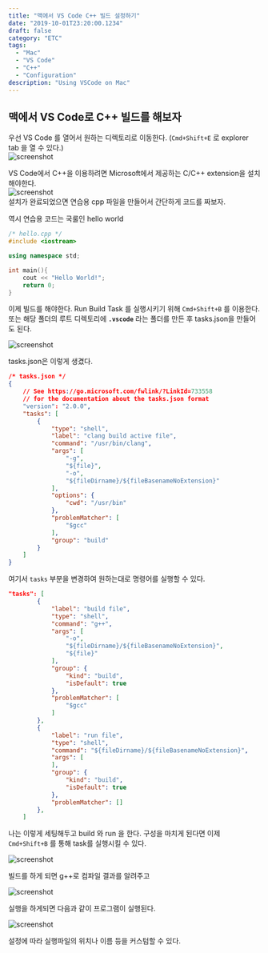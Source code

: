 ```yaml
---
title: "맥에서 VS Code C++ 빌드 설정하기"
date: "2019-10-01T23:20:00.1234"
draft: false
category: "ETC"
tags:
  - "Mac"
  - "VS Code"
  - "C++"
  - "Configuration"
description: "Using VSCode on Mac"
---
```


## 맥에서 VS Code로 C++ 빌드를 해보자

우선 VS Code 를 열어서 원하는 디렉토리로 이동한다.
(`Cmd+Shift+E` 로 explorer tab 을 열 수 있다.)  
![screenshot](./image2.png)

VS Code에서 C++을 이용하려면 Microsoft에서 제공하는 C/C++ extension을 설치해야한다.  
![screenshot](./image3.png)  
설치가 완료되었으면 연습용 cpp 파일을 만들어서 간단하게 코드를 짜보자.  
  
역시 연습용 코드는 국룰인 hello world

``` cpp
/* hello.cpp */
#include <iostream>

using namespace std;

int main(){
    cout << "Hello World!";
    return 0;
}
```

이제 빌드를 해야한다. Run Build Task 를 실행시키기 위해 `Cmd+Shift+B` 를 이용한다.  
또는 해당 폴더의 루트 디렉토리에 __`.vscode`__ 라는 폴더를 만든 후 tasks.json을 만들어도 된다.

![screenshot](./image4.png)


tasks.json은 이렇게 생겼다.

```json
/* tasks.json */
{
    // See https://go.microsoft.com/fwlink/?LinkId=733558 
    // for the documentation about the tasks.json format
    "version": "2.0.0",
    "tasks": [
        {
            "type": "shell",
            "label": "clang build active file",
            "command": "/usr/bin/clang",
            "args": [
                "-g",
                "${file}",
                "-o",
                "${fileDirname}/${fileBasenameNoExtension}"
            ],
            "options": {
                "cwd": "/usr/bin"
            },
            "problemMatcher": [
                "$gcc"
            ],
            "group": "build"
        }
    ]
}
```

여기서 `tasks` 부분을 변경하여 원하는대로 명령어를 실행할 수 있다.

``` json
"tasks": [
        {
            "label": "build file",
            "type": "shell",
            "command": "g++",
            "args": [
                "-o",
                "${fileDirname}/${fileBasenameNoExtension}",
                "${file}"
            ],
            "group": {
                "kind": "build",
                "isDefault": true
            },
            "problemMatcher": [
                "$gcc"
            ]
        },
        {
            "label": "run file",
            "type": "shell",
            "command": "${fileDirname}/${fileBasenameNoExtension}",
            "args": [
            ],
            "group": {
                "kind": "build",
                "isDefault": true
            },
            "problemMatcher": []
        },
    ]
```

나는 이렇게 세팅해두고 build 와 run 을 한다. 구성을 마치게 된다면 이제 `Cmd+Shift+B` 를 통해 task를 실행시킬 수 있다.

![screenshot](./image5.png)

빌드를 하게 되면 g++로 컴파일 결과를 알려주고

![screenshot](./image6.png)

실행을 하게되면 다음과 같이 프로그램이 실행된다.

![screenshot](./image7.png)

설정에 따라 실행파일의 위치나 이름 등을 커스텀할 수 있다.
